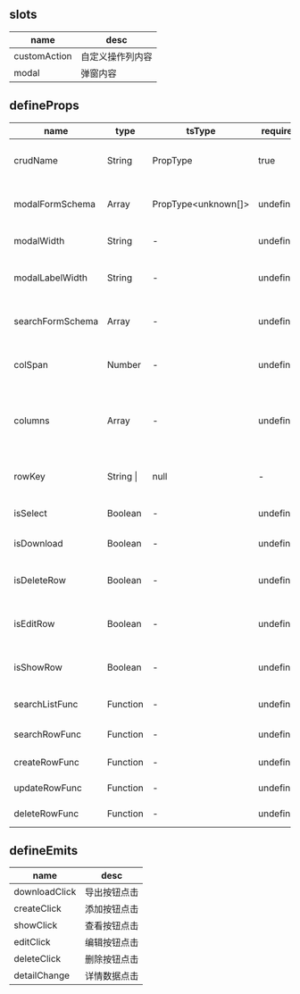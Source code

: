 ## slots

| name | desc |
| ---- | ---- |
| customAction | 自定义操作列内容 |
| modal | 弹窗内容 |

## defineProps

| name | type | tsType | required | desc | default |
| ---- | ---- | ------ | -------- | ---- | ------- |
| crudName | String | PropType<string> | true | 增删改查目标的名称 | '' |
| modalFormSchema | Array | PropType<unknown[]> | undefined | 详情弹窗表单字段配置列表 | [] |
| modalWidth | String | - | undefined | 详情弹窗宽度 | '1200px' |
| modalLabelWidth | String | - | undefined | 详情弹窗表单label宽度 | '300px' |
| searchFormSchema | Array | - | undefined | 查询表单字段配置列表 | [] |
| colSpan | Number | - | undefined | 查询表单col组件的span属性 | 8 |
| columns | Array | - | undefined | 表格列，同 a-table 的 columns 参数 | [] |
| rowKey | String \|| null | - | undefined | 表格rowKey 同 a-table 的 rowKey 参数 | 'id' |
| isSelect | Boolean | - | undefined | 是否可选择 | false |
| isDownload | Boolean | - | undefined | 是否可导出 | false |
| isDeleteRow | Boolean | - | undefined | 是否可删除单行数据 | false |
| isEditRow | Boolean | - | undefined | 是否可编辑单行数据 | false |
| isShowRow | Boolean | - | undefined | 是否可查看单行数据 | false |
| searchListFunc | Function | - | undefined | 查询列表方法 | () => Promise.resolve() |
| searchRowFunc | Function | - | undefined | 查询单行数据方法 | () => Promise.resolve() |
| createRowFunc | Function | - | undefined | 添加方法 | () => Promise.resolve() |
| updateRowFunc | Function | - | undefined | 更新方法 | () => Promise.resolve() |
| deleteRowFunc | Function | - | undefined | 删除方法 | () => Promise.resolve() |

## defineEmits

| name | desc |
| ---- | ---- |
| downloadClick | 导出按钮点击 |
| createClick | 添加按钮点击 |
| showClick | 查看按钮点击 |
| editClick | 编辑按钮点击 |
| deleteClick | 删除按钮点击 |
| detailChange | 详情数据点击 |
